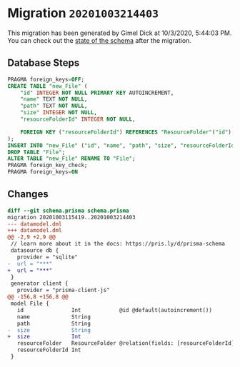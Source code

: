 # Migration `20201003214403`

This migration has been generated by Gimel Dick at 10/3/2020, 5:44:03 PM.
You can check out the [state of the schema](./schema.prisma) after the migration.

## Database Steps

```sql
PRAGMA foreign_keys=OFF;
CREATE TABLE "new_File" (
    "id" INTEGER NOT NULL PRIMARY KEY AUTOINCREMENT,
    "name" TEXT NOT NULL,
    "path" TEXT NOT NULL,
    "size" INTEGER NOT NULL,
    "resourceFolderId" INTEGER NOT NULL,

    FOREIGN KEY ("resourceFolderId") REFERENCES "ResourceFolder"("id") ON DELETE CASCADE ON UPDATE CASCADE
);
INSERT INTO "new_File" ("id", "name", "path", "size", "resourceFolderId") SELECT "id", "name", "path", "size", "resourceFolderId" FROM "File";
DROP TABLE "File";
ALTER TABLE "new_File" RENAME TO "File";
PRAGMA foreign_key_check;
PRAGMA foreign_keys=ON
```

## Changes

```diff
diff --git schema.prisma schema.prisma
migration 20201003115419..20201003214403
--- datamodel.dml
+++ datamodel.dml
@@ -2,9 +2,9 @@
 // learn more about it in the docs: https://pris.ly/d/prisma-schema
 datasource db {
   provider = "sqlite"
-  url = "***"
+  url = "***"
 }
 generator client {
   provider = "prisma-client-js"
@@ -156,8 +156,8 @@
 model File {
   id               Int            @id @default(autoincrement())
   name             String
   path             String
-  size             String
+  size             Int
   resourceFolder   ResourceFolder @relation(fields: [resourceFolderId], references: [id])
   resourceFolderId Int
 }
```


